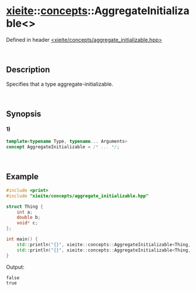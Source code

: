 # [xieite](../../xieite.md)\:\:[concepts](../../concepts.md)\:\:AggregateInitializable\<\>
Defined in header [<xieite/concepts/aggregate_initializable.hpp>](../../../include/xieite/concepts/aggregate_initializable.hpp)

&nbsp;

## Description
Specifies that a type aggregate-initializable.

&nbsp;

## Synopsis
#### 1)
```cpp
template<typename Type, typename... Arguments>
concept AggregateInitializable = /* ... */;
```

&nbsp;

## Example
```cpp
#include <print>
#include "xieite/concepts/aggregate_initializable.hpp"

struct Thing {
    int a;
    double b;
    void* c;
};

int main() {
    std::println("{}", xieite::concepts::AggregateInitializable<Thing, float, bool&, decltype([] {})>);
    std::println("{}", xieite::concepts::AggregateInitializable<Thing, int, double, void*>);
}
```
Output:
```
false
true
```
